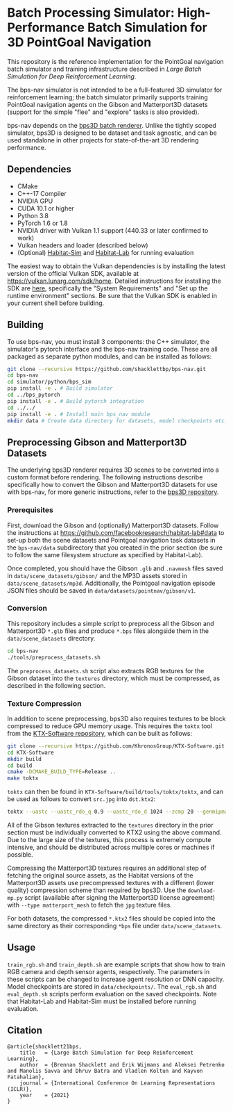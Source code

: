 Batch Processing Simulator: High-Performance Batch Simulation for 3D PointGoal Navigation
=================================================

This repository is the reference implementation for the PointGoal navigation batch simulator and training infrastructure described in _Large Batch Simulation for Deep Reinforcement Learning_.

The bps-nav simulator is not intended to be a full-featured 3D simulator for reinforcement learning; the batch simulator primarily supports training PointGoal navigation agents on the Gibson and Matterport3D datasets (support for the simple "flee" and "explore" tasks is also provided).

bps-nav depends on the [bps3D batch renderer](https://github.com/shacklettbp/bps3D). Unlike the tightly scoped simulator, bps3D is designed to be dataset and task agnostic, and can be used standalone in other projects for state-of-the-art 3D rendering performance.

Dependencies
------------

* CMake
* C++-17 Compiler
* NVIDIA GPU
* CUDA 10.1 or higher
* Python 3.8
* PyTorch 1.6 or 1.8
* NVIDIA driver with Vulkan 1.1 support (440.33 or later confirmed to work)
* Vulkan headers and loader (described below)
* (Optional) [Habitat-Sim](https://github.com/facebookresearch/habitat-sim) and [Habitat-Lab](https://github.com/facebookresearch/habitat-lab) for running evaluation

The easiest way to obtain the Vulkan dependencies is by installing the latest version of the official Vulkan SDK, available at <https://vulkan.lunarg.com/sdk/home>. Detailed instructions for installing the SDK are [here](https://vulkan.lunarg.com/doc/sdk/latest/linux/getting_started.html), specifically the "System Requirements" and "Set up the runtime environment" sections. Be sure that the Vulkan SDK is enabled in your current shell before building.

Building
--------

To use bps-nav, you must install 3 components: the C++ simulator, the simulator's pytorch interface and the bps-nav training code. These are all packaged as separate python modules, and can be installed as follows:

```bash
git clone --recursive https://github.com/shacklettbp/bps-nav.git
cd bps-nav
cd simulator/python/bps_sim
pip install -e . # Build simulator
cd ../bps_pytorch
pip install -e . # Build pytorch integration
cd ../../
pip install -e . # Install main bps_nav module
mkdir data # Create data directory for datasets, model checkpoints etc.
```

Preprocessing Gibson and Matterport3D Datasets
----------------------------------------------

The underlying bps3D renderer requires 3D scenes to be converted into a custom format before rendering. The following instructions describe specifically how to convert the Gibson and Matterport3D datasets for use with bps-nav, for more generic instructions, refer to the [bps3D repository](https://github.com/shacklettbp/bps3D).

### Prerequisites

First, download the Gibson and (optionally) Matterport3D datasets. Follow the instructions at <https://github.com/facebookresearch/habitat-lab#data> to set-up both the scene datasets and Pointgoal navigation task datasets in the `bps-nav/data` subdirectory that you created in the prior section (be sure to follow the same filesystem structure as specified by Habitat-Lab).

 Once completed, you should have the Gibson `.glb` and `.navmesh` files saved in `data/scene_datasets/gibson/` and the MP3D assets stored in `data/scene_datasets/mp3d`. Additionally, the Pointgoal navigation episode JSON files should be saved in `data/datasets/pointnav/gibson/v1`.


### Conversion

This repository includes a simple script to preprocess all the Gibson and Matterport3D `*.glb` files and produce `*.bps` files alongside them in the `data/scene_datasets` directory.

```bash
cd bps-nav
./tools/preprocess_datasets.sh 
```

The `preprocess_datasets.sh` script also extracts RGB textures for the Gibson dataset into the `textures` directory, which must be compressed, as described in the following section.

### Texture Compression

In addition to scene preprocessing, bps3D also requires textures to be block compressed to reduce GPU memory usage. This requires the `toktx` tool from the [KTX-Software repository](https://github.com/KhronosGroup/KTX-Software), which can be built as follows:

```bash
git clone --recursive https://github.com/KhronosGroup/KTX-Software.git
cd KTX-Software
mkdir build
cd build
cmake -DCMAKE_BUILD_TYPE=Release ..
make toktx
```

`toktx` can then be found in `KTX-Software/build/tools/toktx/toktx`, and can be used as follows to convert `src.jpg` into `dst.ktx2`:
```bash
toktx --uastc --uastc_rdo_q 0.9 --uastc_rdo_d 1024 --zcmp 20 --genmipmap dst.ktx2 src.jpg
```

All of the Gibson textures extracted to the `textures` directory in the prior section must be individually converted to KTX2 using the above command. Due to the large size of the textures, this process is extremely compute intensive, and should be distributed across multiple cores or machines if possible.

Compressing the Matterport3D textures requires an additional step of fetching the original source assets, as the Habitat versions of the Matterport3D assets use precompressed textures with a different (lower quality) compression scheme than required by bps3D. Use the `download-mp.py` script (available after signing the Matterport3D license agreement) with `--type matterport_mesh` to fetch the `jpg` texture files.

For both datasets, the compressed `*.ktx2` files should be copied into the same directory as their corresponding `*bps` file under `data/scene_datasets`.

Usage
-----
`train_rgb.sh` and `train_depth.sh` are example scripts that show how to train RGB camera and depth sensor agents, respectively. The parameters in these scripts can be changed to increase agent resolution or DNN capacity. Model checkpoints are stored in `data/checkpoints/`. The `eval_rgb.sh` and `eval_depth.sh` scripts perform evaluation on the saved checkpoints. Note that Habitat-Lab and Habitat-Sim must be installed before running evaluation.

Citation
--------

```
@article{shacklett21bps,
    title   = {Large Batch Simulation for Deep Reinforcement Learning},
    author  = {Brennan Shacklett and Erik Wijmans and Aleksei Petrenko and Manolis Savva and Dhruv Batra and Vladlen Koltun and Kayvon Fatahalian},
    journal = {International Conference On Learning Representations (ICLR)},
    year    = {2021}
}
```
